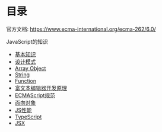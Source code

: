 
# 目录

官方文档: <https://www.ecma-international.org/ecma-262/6.0/>

JavaScript的知识

- [基本知识](./basic/)
- [设计模式](./designPatterns.md)
- [Array Object](./Array-Object.md)
- [String](./String.md)
- [Function](./Function.md)
- [富文本编辑器开发原理](./editor.md)
- [ECMAScript规范](./es.md)
- [面向对象](./OOinJS.md)
- [JS性能](./performance.md)
- [TypeScript](./TypeScript.md)
- [JSX](./JSX.md)
